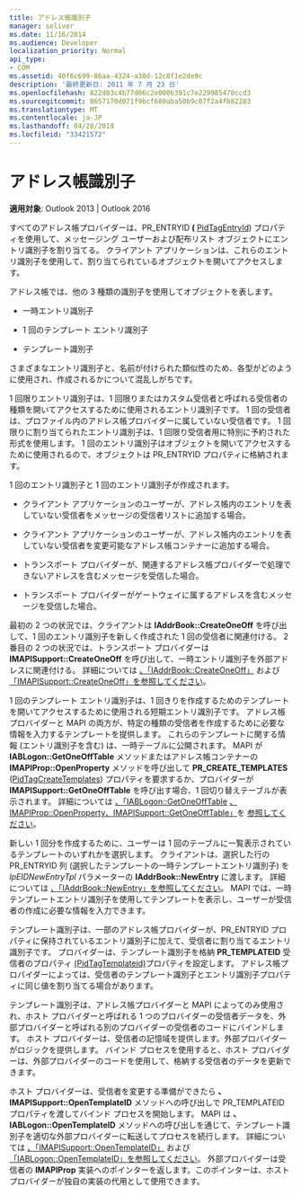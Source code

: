 ```yaml
---
title: アドレス帳識別子
manager: soliver
ms.date: 11/16/2014
ms.audience: Developer
localization_priority: Normal
api_type:
- COM
ms.assetid: 40f6c699-86aa-4324-a30d-12c8f1e2de9c
description: '最終更新日: 2011 年 7 月 23 日'
ms.openlocfilehash: 822d83c4b77d06c2e000b391c7e229985470ccd3
ms.sourcegitcommit: 8657170d071f9bcf680aba50b9c07f2a4fb82283
ms.translationtype: MT
ms.contentlocale: ja-JP
ms.lasthandoff: 04/28/2019
ms.locfileid: "33421572"
---
```

# <a name="address-book-identifiers"></a>アドレス帳識別子

  
  
**適用対象**: Outlook 2013 | Outlook 2016 
  
すべてのアドレス帳プロバイダーは、PR_ENTRYID **(** [PidTagEntryId](pidtagentryid-canonical-property.md)) プロパティを使用して、メッセージング ユーザーおよび配布リスト オブジェクトにエントリ識別子を割り当てる。 クライアント アプリケーションは、これらのエントリ識別子を使用して、割り当てられているオブジェクトを開いてアクセスします。
  
アドレス帳では、他の 3 種類の識別子を使用してオブジェクトを表します。
  
- 一時エントリ識別子
    
- 1 回のテンプレート エントリ識別子
    
- テンプレート識別子
    
さまざまなエントリ識別子と、名前が付けられた類似性のため、各型がどのように使用され、作成されるかについて混乱しがちです。 
  
1 回限りエントリ識別子は、1 回限りまたはカスタム受信者と呼ばれる受信者の種類を開いてアクセスするために使用されるエントリ識別子です。 1 回の受信者は、プロファイル内のアドレス帳プロバイダーに属していない受信者です。 1 回限りに割り当てられたエントリ識別子は、1 回限り受信者用に特別に予約された形式を使用します。 1 回のエントリ識別子はオブジェクトを開いてアクセスするために使用されるので、オブジェクトは PR_ENTRYID プロパティに格納されます。
  
1 回のエントリ識別子と 1 回のエントリ識別子が作成されます。
  
- クライアント アプリケーションのユーザーが、アドレス帳内のエントリを表していない受信者をメッセージの受信者リストに追加する場合。
    
- クライアント アプリケーションのユーザーが、アドレス帳内のエントリを表していない受信者を変更可能なアドレス帳コンテナーに追加する場合。
    
- トランスポート プロバイダーが、関連するアドレス帳プロバイダーで処理できないアドレスを含むメッセージを受信した場合。
    
- トランスポート プロバイダーがゲートウェイに属するアドレスを含むメッセージを受信した場合。
    
最初の 2 つの状況では、クライアントは **IAddrBook::CreateOneOff** を呼び出して、1 回のエントリ識別子を新しく作成された 1 回の受信者に関連付ける。 2 番目の 2 つの状況では、トランスポート プロバイダーは **IMAPISupport::CreateOneOff** を呼び出して、一時エントリ識別子を外部アドレスに関連付ける。 詳細については [、「IAddrBook::CreateOneOff」](iaddrbook-createoneoff.md) および [「IMAPISupport::CreateOneOff」を参照してください](imapisupport-createoneoff.md)。
  
1 回のテンプレート エントリ識別子は、1 回きりを作成するためのテンプレートを開いてアクセスするために使用される短期エントリ識別子です。 アドレス帳プロバイダーと MAPI の両方が、特定の種類の受信者を作成するために必要な情報を入力するテンプレートを提供します。 これらのテンプレートに関する情報 (エントリ識別子を含む) は、一時テーブルに公開されます。 MAPI が **IABLogon::GetOneOffTable** メソッドまたはアドレス帳コンテナーの **IMAPIProp::OpenProperty** メソッドを呼び出して **PR_CREATE_TEMPLATES** ([PidTagCreateTemplates](pidtagcreatetemplates-canonical-property.md)) プロパティを要求するか、プロバイダーが **IMAPISupport::GetOneOffTable** を呼び出す場合、1 回切り替えテーブルが表示されます。 詳細については [、「IABLogon::GetOneOffTable](iablogon-getoneofftable.md) [、IMAPIProp::OpenProperty、IMAPISupport::GetOneOffTable」](imapiprop-openproperty.md)を [参照してください](imapisupport-getoneofftable.md)。
  
新しい 1 回分を作成するために、ユーザーは 1 回のテーブルに一覧表示されているテンプレートのいずれかを選択します。 クライアントは、選択した行の PR_ENTRYID 列 (選択したテンプレートの一時テンプレートエントリ識別子) を _lpEIDNewEntryTpl_ パラメーターの **IAddrBook::NewEntry** に渡します。 詳細については [、「IAddrBook::NewEntry」を参照してください](iaddrbook-newentry.md)。 MAPI では、一時テンプレートエントリ識別子を使用してテンプレートを表示し、ユーザーが受信者の作成に必要な情報を入力できます。 
  
テンプレート識別子は、一部のアドレス帳プロバイダーが、PR_ENTRYID プロパティに保持されているエントリ識別子に加えて、受信者に割り当てるエントリ識別子です。 プロバイダーは、テンプレート識別子を格納 **PR_TEMPLATEID** 受信者のプロパティ [(PidTagTemplateid)](pidtagtemplateid-canonical-property.md)プロパティを設定します。 アドレス帳プロバイダーによっては、受信者のテンプレート識別子とエントリ識別子プロパティに同じ値を割り当てる場合があります。
  
テンプレート識別子は、アドレス帳プロバイダーと MAPI によってのみ使用され、ホスト プロバイダーと呼ばれる 1 つのプロバイダーの受信者データを、外部プロバイダーと呼ばれる別のプロバイダーの受信者のコードにバインドします。 ホスト プロバイダーは、受信者の記憶域を提供します。外部プロバイダーがロジックを提供します。 バインド プロセスを使用すると、ホスト プロバイダーは、外部プロバイダーのコードを使用して、格納する受信者のデータを更新できます。
  
ホスト プロバイダーは、受信者を変更する準備ができたら **、IMAPISupport::OpenTemplateID** メソッドへの呼び出しで PR_TEMPLATEID プロパティを渡してバインド プロセスを開始します。 MAPI は **、IABLogon::OpenTemplateID** メソッドへの呼び出しを通じて、テンプレート識別子を適切な外部プロバイダーに転送してプロセスを続行します。 詳細については [、「IMAPISupport::OpenTemplateID」](imapisupport-opentemplateid.md) および [「IABLogon::OpenTemplateID」を参照してください](iablogon-opentemplateid.md)。 外部プロバイダーは受信者の **IMAPIProp** 実装へのポインターを返します。このポインターは、ホスト プロバイダーが独自の実装の代用として使用できます。 
  


